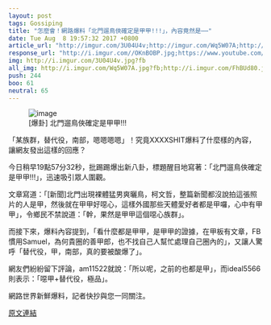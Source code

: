 ```yaml
---
layout: post
tags: Gossiping
title: "怎麼會！網路爆料「北門遛鳥俠確定是甲甲!!!」，內容竟然是⋯⋯"
date: Tue Aug  8 19:57:32 2017 +0800
article_url: "http://imgur.com/3U04U4v;http://imgur.com/Wq5W07A;http://imgur.com/FhBUd80;https://www.instagram.com/7samuel11/?hl=zhtw;https://www.facebook.com/samuel.huang.142?fref=ts;https://www.ptt.cc/bbs/gay/M.1497816151.A.932.html"
response_url: "http://i.imgur.com//OKnBOBP.jpg;https://www.youtube.com//watch//v//FTlyEsCnhMM;https://youtu.be//Pnx6hw6JlMA"
img: http://i.imgur.com/3U04U4v.jpg?fb
all_img: http://i.imgur.com/Wq5W07A.jpg?fb;http://i.imgur.com/FhBUd80.jpg?fb;https://scontent-tpe1-1.cdninstagram.com/t51.2885-19/s150x150/20347567_116308869013695_5741208777428828160_a.jpg;http://i.imgur.com//OKnBOBP.jpg;https://i.ytimg.com/vi/Pnx6hw6JlMA/hqdefault.jpg
push: 244
boo: 61
neutral: 65
---
```


<figure>
<img src="http://i.imgur.com/3U04U4v.jpg?fb" alt="image">
<figcaption>
[爆卦] 北門遛鳥俠確定是甲甲!!!
</figcaption>
</figure>



「某族群，替代役，南部，嗯嗯嗯嗯」！究竟XXXXSHIT爆料了什麼樣的內容，讓網友發出這樣的回應？

今日稍早19點57分32秒，批踢踢爆出新八卦，標題醒目地寫著：「北門遛鳥俠確定是甲甲!!!」，迅速吸引眾人圍觀。

文章寫道：「[新聞]北門出現裸體猛男爽曬鳥，柯文哲，整篇新聞都沒說拍這張照片的人是甲，然後就在甲甲好噁心，這樣外國那些天體愛好者都是甲囉，心中有甲甲」，令鄉民不禁說道：「幹，果然是甲甲這個噁心族群」。

而接下來，爆料內容提到，「看什麼都是甲甲，是甲甲的證據，在甲板有文章，FB慣用Samuel，為何貴圈的善甲郎，也不找自己人幫忙處理自己圈內的」，又讓人驚呼「替代役，甲，南部，真的要被酸爆了」。

網友們紛紛留下評論，am11522就說：「所以呢，之前的也都是甲」，而ideal5566則表示：「噁甲+替代役，極品」。

網路世界新鮮爆料，記者快抄與您一同關注。

<a href = "https://www.ptt.cc/bbs/Gossiping/M.1502193456.A.C2A.html">原文連結</a>

